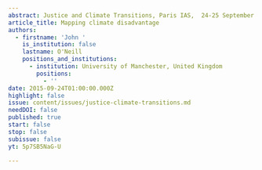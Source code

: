 ```yaml
---
abstract: Justice and Climate Transitions, Paris IAS,  24-25 September 2015 - Session 1
article_title: Mapping climate disadvantage
authors:
  - firstname: 'John '
    is_institution: false
    lastname: O'Neill
    positions_and_institutions:
      - institution: University of Manchester, United Kingdom
        positions:
          - ''
date: 2015-09-24T01:00:00.000Z
highlight: false
issue: content/issues/justice-climate-transitions.md
needDOI: false
published: true
start: false
stop: false
subissue: false
yt: 5p7SB5NaG-U

---
```

<Youtube yt="5p7SB5NaG-U" caption="Mapping climate disadvantage" start="false" stop="false"></Youtube>
